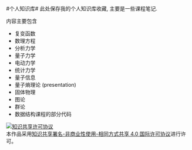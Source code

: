 #个人知识库#
此处保存我的个人知识库收藏, 主要是一些课程笔记. 

内容主要包含
* 复变函数
* 数理方程
* 分析力学
* 量子力学
* 电动力学
* 统计力学
* 量子信息
* 量子熵理论 (presentation)
* 固体物理
* 图论
* 群论
* 数据结构课程的部分代码

<a rel="license" href="http://creativecommons.org/licenses/by-nc-sa/4.0/"><img alt="知识共享许可协议" style="border-width:0" src="https://i.creativecommons.org/l/by-nc-sa/4.0/88x31.png" /></a><br />本<span xmlns:dct="http://purl.org/dc/terms/" href="http://purl.org/dc/dcmitype/Text" rel="dct:type">作品</span>采用<a rel="license" href="http://creativecommons.org/licenses/by-nc-sa/4.0/">知识共享署名-非商业性使用-相同方式共享 4.0 国际许可协议</a>进行许可。
